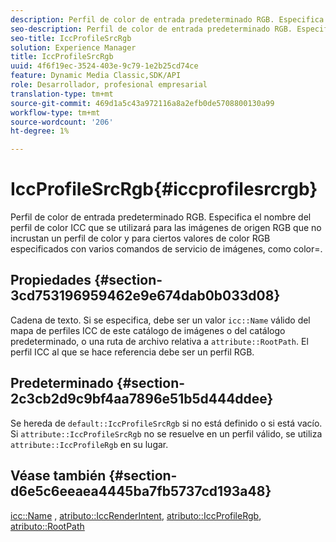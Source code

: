 ```yaml
---
description: Perfil de color de entrada predeterminado RGB. Especifica el nombre del perfil de color ICC que se utilizará para las imágenes de origen RGB que no incrustan un perfil de color y para ciertos valores de color RGB especificados con varios comandos de servicio de imágenes, como color=.
seo-description: Perfil de color de entrada predeterminado RGB. Especifica el nombre del perfil de color ICC que se utilizará para las imágenes de origen RGB que no incrustan un perfil de color y para ciertos valores de color RGB especificados con varios comandos de servicio de imágenes, como color=.
seo-title: IccProfileSrcRgb
solution: Experience Manager
title: IccProfileSrcRgb
uuid: 4f6f19ec-3524-403e-9c79-1e2b25cd74ce
feature: Dynamic Media Classic,SDK/API
role: Desarrollador, profesional empresarial
translation-type: tm+mt
source-git-commit: 469d1a5c43a972116a8a2efb0de5708800130a99
workflow-type: tm+mt
source-wordcount: '206'
ht-degree: 1%

---
```



# IccProfileSrcRgb{#iccprofilesrcrgb}

Perfil de color de entrada predeterminado RGB. Especifica el nombre del perfil de color ICC que se utilizará para las imágenes de origen RGB que no incrustan un perfil de color y para ciertos valores de color RGB especificados con varios comandos de servicio de imágenes, como color=.

## Propiedades {#section-3cd753196959462e9e674dab0b033d08}

Cadena de texto. Si se especifica, debe ser un valor `icc::Name` válido del mapa de perfiles ICC de este catálogo de imágenes o del catálogo predeterminado, o una ruta de archivo relativa a `attribute::RootPath`. El perfil ICC al que se hace referencia debe ser un perfil RGB.

## Predeterminado {#section-2c3cb2d9c9bf4aa7896e51b5d444ddee}

Se hereda de `default::IccProfileSrcRgb` si no está definido o si está vacío. Si `attribute::IccProfileSrcRgb` no se resuelve en un perfil válido, se utiliza `attribute::IccProfileRgb` en su lugar.

## Véase también {#section-d6e5c6eeaea4445ba7fb5737cd193a48}

[icc::Name](../../../../../is-api/image-catalog/image-serving-api-ref/c-image-catalog-reference/c-icc-profile-map-reference/r-name-icc.md#reference-9e7d3c8e35434981a3dfac66b8946cbe) ,  [atributo::IccRenderIntent](../../../../../is-api/image-catalog/image-serving-api-ref/c-image-catalog-reference/c-attributes-reference/r-iccrenderintent.md#reference-012f207f28bd4406a5368d23ed95a51f),  [atributo::IccProfileRgb](../../../../../is-api/image-catalog/image-serving-api-ref/c-image-catalog-reference/c-attributes-reference/r-iccprofilergb.md#reference-3479e7daac54404f84b06b98ca07b9df),  [atributo::RootPath](../../../../../is-api/image-catalog/image-serving-api-ref/c-image-catalog-reference/c-attributes-reference/r-rootpath.md#reference-17d57e5967be403b8408fa7214017494)
